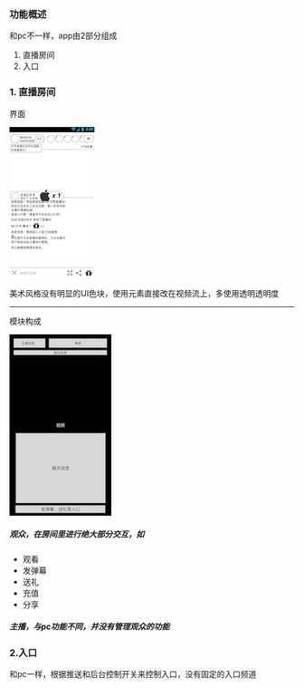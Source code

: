 ### 功能概述
和pc不一样，app由2部分组成

1. 直播房间
2. 入口


### 1. 直播房间
界面

![直播房间](img/overview.png)

美术风格没有明显的UI色块，使用元素直接改在视频流上，多使用透明透明度

---

模块构成

![模块构成](img/composition.png)

##### 观众，在房间里进行绝大部分交互，如

* 观看
* 发弹幕
* 送礼
* 充值
* 分享

##### 主播，与pc功能不同，并没有管理观众的功能

### 2.入口
和pc一样，根据推送和后台控制开关来控制入口，没有固定的入口频道

